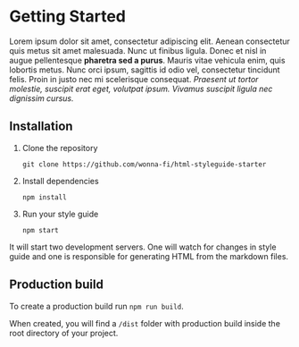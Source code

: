 # Getting Started

Lorem ipsum dolor sit amet, consectetur adipiscing elit. Aenean consectetur quis metus sit amet malesuada. Nunc ut finibus ligula. Donec et nisl in augue pellentesque **pharetra sed a purus**. Mauris vitae vehicula enim, quis lobortis metus. Nunc orci ipsum, sagittis id odio vel, consectetur tincidunt felis. Proin in justo nec mi scelerisque consequat. *Praesent ut tortor molestie, suscipit erat eget, volutpat ipsum. Vivamus suscipit ligula nec dignissim cursus.*

## Installation

1. Clone the repository
  
    `git clone https://github.com/wonna-fi/html-styleguide-starter`


2. Install dependencies

    `npm install`

3. Run your style guide

    `npm start`

It will start two development servers. One will watch for changes in style guide and one is responsible for generating HTML from the markdown files.

## Production build

To create a production build run `npm run build`.

When created, you will find a `/dist` folder with production build inside the root directory of your project.